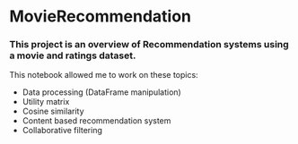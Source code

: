 # MovieRecommendation

### This project is an overview of Recommendation systems using a movie and ratings dataset.
This notebook allowed me to work on these topics:
- Data processing (DataFrame manipulation)
- Utility matrix
- Cosine similarity
- Content based recommendation system
- Collaborative filtering
